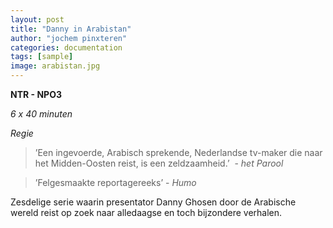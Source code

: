 ```yaml
---
layout: post
title: "Danny in Arabistan"
author: "jochem pinxteren"
categories: documentation
tags: [sample]
image: arabistan.jpg
---
```


**NTR - NPO3**

*6 x 40 minuten*

*Regie*

> ’Een ingevoerde, Arabisch sprekende, Nederlandse tv-maker die naar het Midden-Oosten reist, is een zeldzaamheid.’  - *het Parool*

> ’Felgesmaakte reportagereeks’ - *Humo*

Zesdelige serie waarin presentator Danny Ghosen door de Arabische wereld reist op zoek naar alledaagse en toch bijzondere verhalen.
